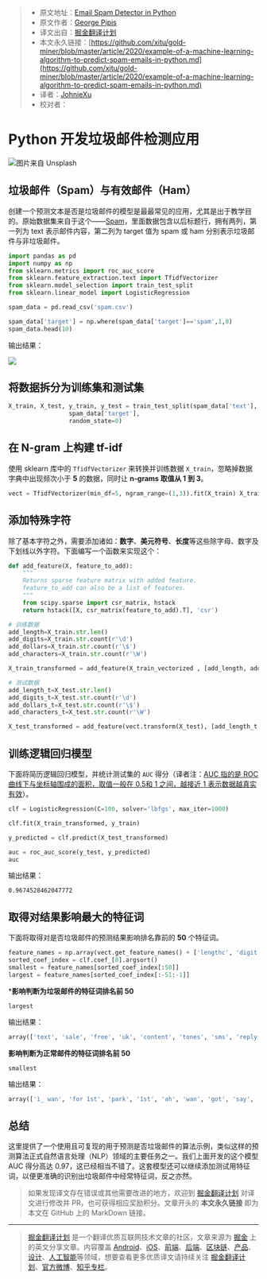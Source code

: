 > * 原文地址：[Email Spam Detector in Python](https://medium.com/python-in-plain-english/example-of-a-machine-learning-algorithm-to-predict-spam-emails-in-python-76addb1514d1)
> * 原文作者：[George Pipis](https://medium.com/@jorgepit-14189)
> * 译文出自：[掘金翻译计划](https://github.com/xitu/gold-miner)
> * 本文永久链接：[https://github.com/xitu/gold-miner/blob/master/article/2020/example-of-a-machine-learning-algorithm-to-predict-spam-emails-in-python.md](https://github.com/xitu/gold-miner/blob/master/article/2020/example-of-a-machine-learning-algorithm-to-predict-spam-emails-in-python.md)
> * 译者：[JohnieXu](https://github.com/JohnieXu)
> * 校对者：

# Python 开发垃圾邮件检测应用

![图片来自 Unsplash](https://cdn-images-1.medium.com/max/2000/0*cNPIeopNeCpoyXUk.jpg)

## 垃圾邮件（Spam）与有效邮件（Ham）

创建一个预测文本是否是垃圾邮件的模型是最最常见的应用，尤其是出于教学目的。原始数据集来自于这个——[Spam](https://github.com/lsvih/spam_email/blob/main/spam.csv.zip)，里面数据包含以后标题行，拥有两列，第一列为 text 表示邮件内容，第二列为 target 值为 spam 或 ham 分别表示垃圾邮件与非垃圾邮件。

```py
import pandas as pd
import numpy as np
from sklearn.metrics import roc_auc_score
from sklearn.feature_extraction.text import TfidfVectorizer
from sklearn.model_selection import train_test_split
from sklearn.linear_model import LogisticRegression

spam_data = pd.read_csv('spam.csv')

spam_data['target'] = np.where(spam_data['target']=='spam',1,0)
spam_data.head(10)
```

输出结果：

![](https://cdn-images-1.medium.com/max/2000/1*40wu5WtjaDcWKRJtTMX3_g.png)

## 将数据拆分为训练集和测试集

```py
X_train, X_test, y_train, y_test = train_test_split(spam_data['text'], 
                 spam_data['target'], 
                 random_state=0)
```

## 在 N-gram 上构建 tf-idf

使用 sklearn 库中的 `TfidfVectorizer` 来转换并训练数据 `X_train`，忽略掉数据字典中出现频次小于 **5** 的数据，同时让 **n-grams 取值从 1 到 3**。

```py
vect = TfidfVectorizer(min_df=5, ngram_range=(1,3)).fit(X_train) X_train_vectorized = vect.transform(X_train)
```

## 添加特殊字符

除了基本字符之外，需要添加诸如：**数字**、**美元符号**、**长度**等这些除字母、数字及下划线以外字符。下面编写一个函数来实现这个：

```py
def add_feature(X, feature_to_add):
    """
    Returns sparse feature matrix with added feature.
    feature_to_add can also be a list of features.
    """
    from scipy.sparse import csr_matrix, hstack
    return hstack([X, csr_matrix(feature_to_add).T], 'csr')

# 训练数据
add_length=X_train.str.len()
add_digits=X_train.str.count(r'\d')
add_dollars=X_train.str.count(r'\$')
add_characters=X_train.str.count(r'\W')

X_train_transformed = add_feature(X_train_vectorized , [add_length, add_digits,  add_dollars, add_characters])

# 测试数据
add_length_t=X_test.str.len()
add_digits_t=X_test.str.count(r'\d')
add_dollars_t=X_test.str.count(r'\$')
add_characters_t=X_test.str.count(r'\W')

X_test_transformed = add_feature(vect.transform(X_test), [add_length_t, add_digits_t,  add_dollars_t, add_characters_t])
```

## 训练逻辑回归模型

下面将简历逻辑回归模型，并统计测试集的 `AUC` 得分（译者注：[AUC 指的是 ROC 曲线下与坐标轴围成的面积，取值一般在 0.5和 1 之间，越接近 1 表示数据越真实有效](https://baike.baidu.com/item/AUC/19282953)）。

```py
clf = LogisticRegression(C=100, solver='lbfgs', max_iter=1000)

clf.fit(X_train_transformed, y_train)

y_predicted = clf.predict(X_test_transformed)

auc = roc_auc_score(y_test, y_predicted)
auc
```

输出结果：

```
0.9674528462047772
```

## 取得对结果影响最大的特征词

下面将取得对是否垃圾邮件的预测结果影响排名靠前的 **50** 个特征词。

```py
feature_names = np.array(vect.get_feature_names() + ['lengthc', 'digit', 'dollars', 'n_char'])
sorted_coef_index = clf.coef_[0].argsort()
smallest = feature_names[sorted_coef_index[:50]]
largest = feature_names[sorted_coef_index[:-51:-1]]
```

***影响判断为垃圾邮件的特征词排名前 50**

```
largest
```

输出结果：

```py
array(['text', 'sale', 'free', 'uk', 'content', 'tones', 'sms', 'reply', 'order', 'won', 'ltd', 'girls', 'ringtone', 'to', 'comes', 'darling', 'this message', 'what you', 'new', 'www', 'co uk', 'std', 'co', 'about the', 'strong', 'txt', 'your', 'user', 'all of', 'choose', 'service', 'wap', 'mobile', 'the new', 'with', 'sexy', 'sunshine', 'xxx', 'this', 'hot', 'freemsg', 'ta', 'waiting for your', 'asap', 'stop', 'll have', 'hello', 'http', 'vodafone', 'of the'], dtype='<U31')
```

**影响判断为正常邮件的特征词排名前 50**

```
smallest
```

输出结果：

```py
array(['ì_ wan', 'for 1st', 'park', '1st', 'ah', 'wan', 'got', 'say', 'tomorrow', 'if', 'my', 'ì_', 'call', 'opinion', 'days', 'gt', 'its', 'lt', 'lovable', 'sorry', 'all', 'when', 'can', 'hope', 'face', 'she', 'pls', 'lt gt', 'hav', 'he', 'smile', 'wife', 'for my', 'trouble', 'me', 'went', 'about me', 'hey', '30', 'sir', 'lovely', 'small', 'sun', 'silent', 'me if', 'happy', 'only', 'them', 'my dad', 'dad'], dtype='<U31')
```

## 总结

这里提供了一个使用且可复现的用于预测是否垃圾邮件的算法示例，类似这样的预测算法正式自然语言处理（NLP）领域的主要任务之一。我们上面开发的这个模型 AUC 得分高达 0.97，这已经相当不错了。这套模型还可以继续添加测试用特征词，以便更准确的识别出垃圾邮件中经常特征词，反之亦然。

> 如果发现译文存在错误或其他需要改进的地方，欢迎到 [掘金翻译计划](https://github.com/xitu/gold-miner) 对译文进行修改并 PR，也可获得相应奖励积分。文章开头的 **本文永久链接** 即为本文在 GitHub 上的 MarkDown 链接。

---

> [掘金翻译计划](https://github.com/xitu/gold-miner) 是一个翻译优质互联网技术文章的社区，文章来源为 [掘金](https://juejin.im) 上的英文分享文章。内容覆盖 [Android](https://github.com/xitu/gold-miner#android)、[iOS](https://github.com/xitu/gold-miner#ios)、[前端](https://github.com/xitu/gold-miner#前端)、[后端](https://github.com/xitu/gold-miner#后端)、[区块链](https://github.com/xitu/gold-miner#区块链)、[产品](https://github.com/xitu/gold-miner#产品)、[设计](https://github.com/xitu/gold-miner#设计)、[人工智能](https://github.com/xitu/gold-miner#人工智能)等领域，想要查看更多优质译文请持续关注 [掘金翻译计划](https://github.com/xitu/gold-miner)、[官方微博](http://weibo.com/juejinfanyi)、[知乎专栏](https://zhuanlan.zhihu.com/juejinfanyi)。
